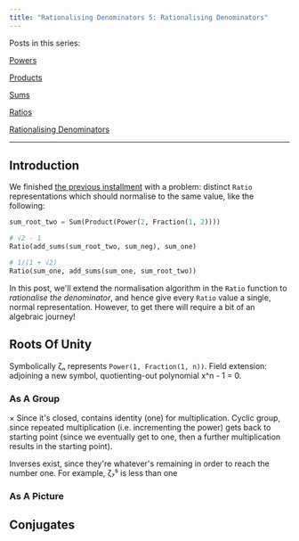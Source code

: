 ```yaml
---
title: "Rationalising Denominators 5: Rationalising Denominators"
---
```


Posts in this series:

[Powers](/blog/2024-11-03-rationalising_denominators_1_powers.html)

[Products](/blog/2024-11-05-rationalising_denominators_2_products.html)

[Sums](/blog/2024-11-08-rationalising_denominators_3_sums.html)

[Ratios](/blog/2024-11-13-rationalising_denominators_4_ratios.html)

[Rationalising Denominators](/unfinished/rationalising_denominators_5_rationalising_denominators.html)

---

## Introduction ##

We finished [the previous installment]() with a problem: distinct `Ratio`
representations which should normalise to the same value, like the following:

```python
sum_root_two = Sum(Product(Power(2, Fraction(1, 2))))

# √2 - 1
Ratio(add_sums(sum_root_two, sum_neg), sum_one)

# 1/(1 + √2)
Ratio(sum_one, add_sums(sum_one, sum_root_two))
```

In this post, we'll extend the normalisation algorithm in the `Ratio` function
to *rationalise the denominator*, and hence give every `Ratio` value a single,
normal representation. However, to get there will require a bit of an algebraic
journey!

## Roots Of Unity ##

Symbolically ζₙ represents `Power(1, Fraction(1, n))`. Field extension:
adjoining a new symbol, quotienting-out polynomial x^n - 1 = 0.

### As A Group ###
×
Since it's closed, contains identity (one) for multiplication. Cyclic group,
since repeated multiplication (i.e. incrementing the power) gets back to
starting point (since we eventually get to one, then a further multiplication
results in the starting point).

Inverses exist, since they're whatever's remaining in order to reach the number
one. For example, ζ₇⁵ is less than one

### As A Picture ###

## Conjugates ##

##
